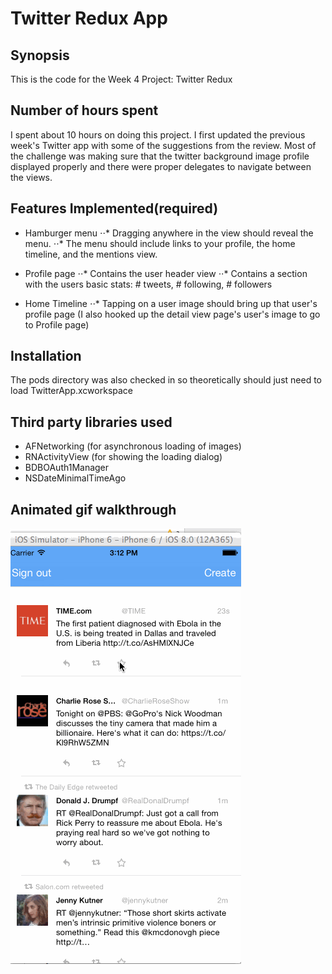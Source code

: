 
Twitter Redux App
================
## Synopsis

This is the code for the Week 4 Project: Twitter Redux

## Number of hours spent

I spent about 10 hours on doing this project. I first updated the previous week's Twitter app with some of the suggestions from the review. Most of the challenge was making sure that 
the twitter background image profile displayed properly and there were proper delegates to navigate between the views.

## Features Implemented(required)

* Hamburger menu
⋅⋅* Dragging anywhere in the view should reveal the menu.
⋅⋅* The menu should include links to your profile, the home timeline, and the mentions view.

* Profile page
⋅⋅* Contains the user header view
⋅⋅* Contains a section with the users basic stats: # tweets, # following, # followers

* Home Timeline
⋅⋅* Tapping on a user image should bring up that user's profile page (I also hooked up the detail view page's user's image to go to Profile page)


## Installation
The pods directory was also checked in so theoretically should just need to load TwitterApp.xcworkspace

## Third party libraries used

* AFNetworking (for asynchronous loading of images)
* RNActivityView (for showing the loading dialog)
* BDBOAuth1Manager
* NSDateMinimalTimeAgo


## Animated gif walkthrough
![Video Walkthrough](walkThrough.gif)
